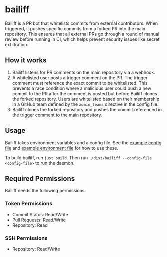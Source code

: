 # bailiff

Bailiff is a PR bot that whitelists commits from external contributors. When triggered, it pushes specific commits
from a forked PR into the main repository. This ensures that all external PRs go through a round of manual review
before running in CI, which helps prevent security issues like secret exfiltration.

## How it works

1. Bailiff listens for PR comments on the main repository via a webhook.
2. A whitelisted user posts a trigger comment on the PR. The trigger comment must reference the exact commit to be
   whitelisted. This prevents a race condition where a malicious user could push a new commit to the PR after the
   comment is posted but before Bailiff clones the forked repository. Users are whitelisted based on their 
   membership in a GitHub team defined by the `admin_teams` directive in the config file. 
3. Bailiff clones the forked repository and pushes the commit referenced in the trigger comment to the main repository.

## Usage

Bailiff takes environment variables and a config file. See the [example config file](./config.example.yml) and
[example environment file](./.env.example) for how to use these.

To build bailiff, run `just build`. Then run `./dist/bailiff --config-file <config-file>` to run the daemon.

## Required Permissions

Bailiff needs the following permissions:

### Token Permissions

- Commit Status: Read/Write
- Pull Requests: Read/Write
- Repository: Read

### SSH Permissions

- Repository: Read/Write